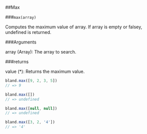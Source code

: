 ##Max

###`max(array)`

Computes the maximum value of array. If array is empty or falsey, undefined is returned.

###Arguments

array (Array): The array to search.

###returns

value (\*): Returns the maximum value.

```javascript
bland.max([9, 2, 3, 5])
// => 9

bland.max([])
// => undefined

bland.max([null, null])
// => undefined

bland.max([3, 2, '4'])
// => '4'
```

